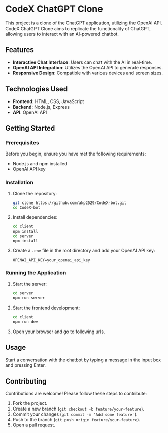 # CodeX ChatGPT Clone

This project is a clone of the ChatGPT application, utilizing the OpenAI API. CodeX ChatGPT Clone aims to replicate the functionality of ChatGPT, allowing users to interact with an AI-powered chatbot.

## Features

- **Interactive Chat Interface**: Users can chat with the AI in real-time.
- **OpenAI API Integration**: Utilizes the OpenAI API to generate responses.
- **Responsive Design**: Compatible with various devices and screen sizes.

## Technologies Used

- **Frontend**: HTML, CSS, JavaScript
- **Backend**: Node.js, Express
- **API**: OpenAI API

## Getting Started

### Prerequisites

Before you begin, ensure you have met the following requirements:

- Node.js and npm installed
- OpenAI API key

### Installation

1. Clone the repository:
    ```sh
    git clone https://github.com/akp2529/CodeX-bot.git
    cd CodeX-bot
    ```

2. Install dependencies:
    ```sh
    cd client
    npm install
    cd server
    npm install
    
    ```

3. Create a `.env` file in the root directory and add your OpenAI API key:
    ```env
    OPENAI_API_KEY=your_openai_api_key
    ```

### Running the Application

1. Start the server:
    ```sh
    cd server
    npm run server
    ```

2. Start the frontend development:
    ```sh
    cd client
    npm run dev
    ```

3. Open your browser and go to following urls.

## Usage

Start a conversation with the chatbot by typing a message in the input box and pressing Enter.


## Contributing

Contributions are welcome! Please follow these steps to contribute:

1. Fork the project.
2. Create a new branch (`git checkout -b feature/your-feature`).
3. Commit your changes (`git commit -m 'Add some feature'`).
4. Push to the branch (`git push origin feature/your-feature`).
5. Open a pull request.
